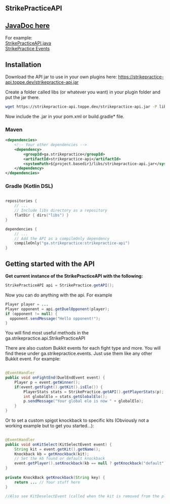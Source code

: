 ## StrikePracticeAPI


## [JavaDoc here](https://strikepractice-api.toppe.dev/)

For example:  
[StrikePracticeAPI.java](https://strikepractice-api.toppe.dev/doc/ga/strikepractice/api/StrikePracticeAPI.html)  
[StrikePractice Events](https://strikepractice-api.toppe.dev/doc/ga/strikepractice/events/package-summary.html)


## Installation

Download the API jar to use in your own plugins here:
<https://strikepractice-api.toppe.dev/strikepractice-api.jar>

Create a folder called libs (or whatever you want) in your plugin folder and put the jar there.

```sh
wget https://strikepractice-api.toppe.dev/strikepractice-api.jar -P libs
```

Now include the .jar in your pom.xml or build.gradle* file.

### Maven

```xml
<dependencies>
    <!-- Your other dependencies -->
    <dependency>
        <groupId>ga.strikepractice</groupId>
        <artifactId>strikepractice-api</artifactId>
        <systemPath>${project.basedir}/libs/strikepractice-api.jar</systemPath>
    </dependency>
</dependencies>
```

### Gradle (Kotlin DSL)

```kotlin

repositories {
    // ...
    // Include libs directory as a repository
    flatDir { dirs("libs") }
}

dependencies {
    // ...
    // Add the API as a compileOnly dependency
    compileOnly("ga.strikepractice:strikepractice-api")
}
```

## Getting started with the API

**Get current instance of the StrikePracticeAPI with the following:**

```java
StrikePracticeAPI api = StrikePractice.getAPI();
```
Now you can do anything with the api. For example

```java
Player player = ...
Player opponent = api.getDuelOpponent(player);
if (opponent != null) {
  opponent.sendMessage("Hello opponent!");
}
```

You will find most useful methods in the ga.strikepractice.api.StrikePracticeAPI

There are also custom Bukkit events for each fight type and more. You will find these under ga.strikepractice.events. Just use them like any other Bukkit event.
For example:
```java
    
@EventHandler
public void onFightEnd(DuelEndEvent event) {
    Player p = event.getWinner();
    if(event.getFight().getKit().isElo()) {
        PlayerStats stats = StrikePractice.getAPI().getPlayerStats(p);
        int globalElo = stats.getGlobalElo();
        p.sendMessage("Your global elo is now " + globalElo);
    }
}
```

Or to set a custom spigot knockback to specific kits
(Obviously not a working example but to get you started...):

```java
    
@EventHandler
public void onKitSelect(KitSelectEvent event) {
    String kit = event.getKit().getName();
    Knockback kb = getKnockback(kit);
    // Set the kb found or default knockback
    event.getPlayer().setKnockback(kb == null ? getKnockback("default") : kb);
}
    
private KnockBack getKnockback(String key) {
    return ... // Your stuff here
}
    
//Also see KitDeselectEvent (called when the kit is removed from the player)
```
